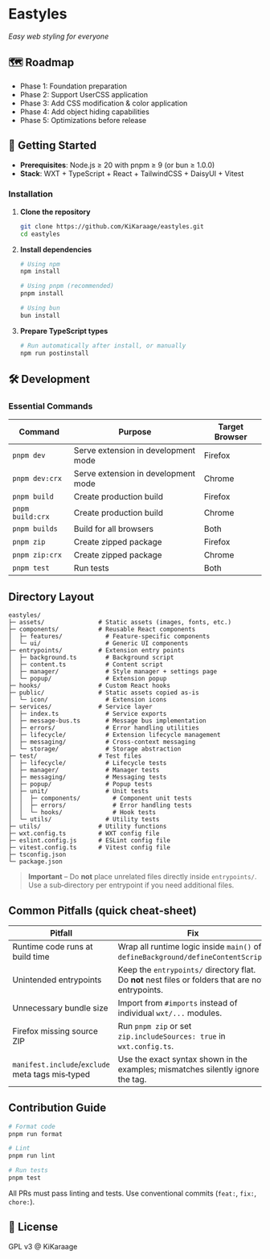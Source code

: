 # Eastyles
*Easy web styling for everyone*

## 🗺️ Roadmap

- Phase 1: Foundation preparation
- Phase 2: Support UserCSS application
- Phase 3: Add CSS modification & color application
- Phase 4: Add object hiding capabilities
- Phase 5: Optimizations before release

## 🚀 Getting Started

- **Prerequisites**: Node.js ≥ 20 with pnpm ≥ 9 (or bun ≥ 1.0.0)
- **Stack**: WXT + TypeScript + React + TailwindCSS + DaisyUI + Vitest

### Installation

1. **Clone the repository**
   ```bash
   git clone https://github.com/KiKaraage/eastyles.git
   cd eastyles
   ```

2. **Install dependencies**
   ```bash
   # Using npm
   npm install

   # Using pnpm (recommended)
   pnpm install

   # Using bun
   bun install
   ```

3. **Prepare TypeScript types**
   ```bash
   # Run automatically after install, or manually
   npm run postinstall
   ```

## 🛠️ Development

### Essential Commands

| Command | Purpose | Target Browser |
|---------|---------|---------------|
| `pnpm dev` | Serve extension in development mode | Firefox |
| `pnpm dev:crx` | Serve extension in development mode | Chrome |
| `pnpm build` | Create production build | Firefox |
| `pnpm build:crx` | Create production build | Chrome |
| `pnpm builds` | Build for all browsers | Both |
| `pnpm zip` | Create zipped package | Firefox |
| `pnpm zip:crx` | Create zipped package | Chrome |
| `pnpm test` | Run tests | Both |

## Directory Layout

```
eastyles/
├─ assets/               # Static assets (images, fonts, etc.)
├─ components/           # Reusable React components
│  ├─ features/            # Feature-specific components
│  └─ ui/                  # Generic UI components
├─ entrypoints/          # Extension entry points
│  ├─ background.ts        # Background script
│  ├─ content.ts           # Content script
│  ├─ manager/             # Style manager + settings page
│  └─ popup/               # Extension popup
├─ hooks/                # Custom React hooks
├─ public/               # Static assets copied as-is
│  └─ icon/                # Extension icons
├─ services/             # Service layer
│  ├─ index.ts             # Service exports
│  ├─ message-bus.ts       # Message bus implementation
│  ├─ errors/              # Error handling utilities
│  ├─ lifecycle/           # Extension lifecycle management
│  ├─ messaging/           # Cross-context messaging
│  └─ storage/             # Storage abstraction
├─ test/                 # Test files
│  ├─ lifecycle/           # Lifecycle tests
│  ├─ manager/             # Manager tests
│  ├─ messaging/           # Messaging tests
│  ├─ popup/               # Popup tests
│  ├─ unit/                # Unit tests
│  │  ├─ components/         # Component unit tests
│  │  ├─ errors/             # Error handling tests
│  │  └─ hooks/              # Hook tests
│  └─ utils/               # Utility tests
├─ utils/                # Utility functions
├─ wxt.config.ts         # WXT config file
├─ eslint.config.js      # ESLint config file
├─ vitest.config.ts      # Vitest config file
├─ tsconfig.json
└─ package.json
```

> **Important** – Do **not** place unrelated files directly inside `entrypoints/`. Use a sub‑directory per entrypoint if you need additional files.

## Common Pitfalls (quick cheat‑sheet)

| Pitfall | Fix |
|---------|-----|
| Runtime code runs at build time | Wrap all runtime logic inside `main()` of `defineBackground/defineContentScript`. |
| Unintended entrypoints | Keep the `entrypoints/` directory flat. Do **not** nest files or folders that are not entrypoints. |
| Unnecessary bundle size | Import from `#imports` instead of individual `wxt/...` modules. |
| Firefox missing source ZIP | Run `pnpm zip` or set `zip.includeSources: true` in `wxt.config.ts`. |
| `manifest.include`/`exclude` meta tags mis‑typed | Use the exact syntax shown in the examples; mismatches silently ignore the tag. |

## Contribution Guide

```bash
# Format code
pnpm run format

# Lint
pnpm run lint

# Run tests
pnpm test
```

All PRs must pass linting and tests. Use conventional commits (`feat:`, `fix:`, `chore:`).

## 🔖 License

GPL v3 @ KiKaraage
